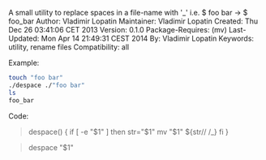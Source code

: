 A small utility to replace spaces in a file-name with '_'
                i.e. $ foo bar -> $ foo_bar
Author: 		    Vladimir Lopatin
Maintainer: 		Vladimir Lopatin
Created: 		    Thu Dec 26 03:41:06 CET 2013
Version: 	      0.1.0
Package-Requires:   	(mv)
Last-Updated:       	Mon Apr 14 21:49:31 CEST 2014
By:	                  Vladimir Lopatin
Keywords:             utility, rename files
Compatibility:        all 


Example:

```bash
touch "foo bar"
./despace ./"foo bar"
ls
foo_bar
```

Code:

> despace() {
>     if [ -e "$1" ]
>     then 
> 	str="$1"
> 	mv "$1" ${str// /_}
>     fi
> }

> despace "$1"
